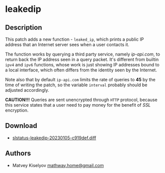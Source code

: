 leakedip
========

Description
-----------
This patch adds a new function - `leaked_ip`, which prints a public IP address that an Internet server sees when a user contacts it.

The function works by querying a third party service, namely *ip-api.com*, to return back the IP address seen in a query packet. It's different from builtin `ipv4` and `ipv6` functions, whose work is just showing IP addresses bound to a local interface, which often differs from the identity seen by the Internet.

Note also that by default `ip-api.com` limits the rate of queries to **45** by the time of writing the patch, so the variable `interval` probably should be adjusted accordingly.

**CAUTION!!!** Queries are sent unencrypted through `HTTP` protocol, because this service states that a user need to pay money for the benefit of *SSL* encryption.

Download
--------
* [slstatus-leakedip-20230105-c919def.diff](slstatus-leakedip-20230105-c919def.diff)
  
Authors
-------
* Matvey Kiselyov <mathway.home@gmail.com>
